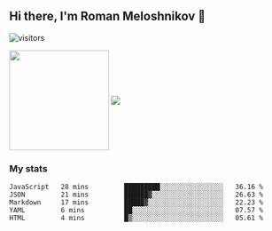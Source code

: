 ## Hi there, I'm Roman Meloshnikov 👋

![visitors](https://visitor-badge.glitch.me/badge?page_id=aldangold.id)

<!--
**Surtt/Surtt** is a ✨ _special_ ✨ repository because its `README.md` (this file) appears on your GitHub profile.

Here are some ideas to get you started:

- 🔭 I’m currently working on ...
- 🌱 I’m currently learning ...
- 👯 I’m looking to collaborate on ...
- 🤔 I’m looking for help with ...
- 💬 Ask me about ...
- 📫 How to reach me: ...
- 😄 Pronouns: ...
- ⚡ Fun fact: ...
-->

<span>
<a>
<img align="center" height="180em" src="https://github-readme-stats.vercel.app/api?username=aldangold&show_icons=true&hide_border=true&&count_private=true&include_all_commits=true" />
</a>
<a href="https://github.com/surtt/github-readme-stats">
<img align="center" src="https://github-readme-stats.vercel.app/api/top-langs/?username=aldangold&layout=compact&hide_border=true" />
</a>
</span>


### My stats
<!--START_SECTION:waka-->
```text
JavaScript   28 mins         █████████░░░░░░░░░░░░░░░░   36.16 % 
JSON         21 mins         ██████▓░░░░░░░░░░░░░░░░░░   26.63 % 
Markdown     17 mins         █████▓░░░░░░░░░░░░░░░░░░░   22.23 % 
YAML         6 mins          ██░░░░░░░░░░░░░░░░░░░░░░░   07.57 % 
HTML         4 mins          █▒░░░░░░░░░░░░░░░░░░░░░░░   05.61 % 
```
<!--END_SECTION:waka-->

